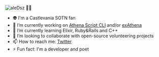 ![aleDsz 👋🏻](https://i.pinimg.com/originals/e0/c0/9d/e0c09d12e67d4939f222df31f105d550.gif)

- 👽 I'm a Castlevania SOTN fan
- 🔭 I’m currently working on [Athena Script CLI](https://github.com/aleDsz/athena) and/or [exAthena](https://github.com/supaMOBA/exathena)
- 🌱 I’m currently learning Elixir, Ruby&Rails and C++
- 👯 I’m looking to collaborate with open-source volunteering projects
- 📫 How to reach me: [Twitter](https://twitter.com/aledsz)
- ⚡ Fun fact: I'm a developer and poet
